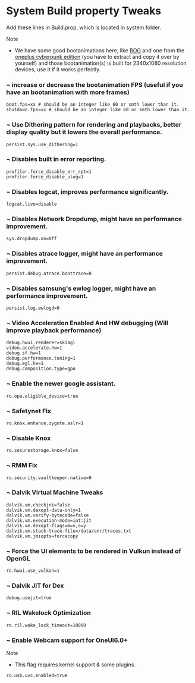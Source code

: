 # System Build property Tweaks
Add these lines in Build.prop, which is located in system folder.

> [!NOTE]  
> - We have some good bootanimations here, like <a href="https://github.com/forsaken-heart24/FLOSSIS/blob/main/ROG_bootanimation.tar.gz">ROG</a> and one from the <a href="https://github.com/forsaken-heart24/FLOSSIS/blob/main/Cyberpunk.tar.gz">oneplus cyberpunk edition</a> (you have to extract and copy it over by yourself) and those bootanimation(s) is built for 2340x1080 resolution devices, use it if it works perfectly.
### ¬ increase or decrease the bootanimation FPS (useful if you have an bootanimation with more frames)
```
boot.fps=xx # should be an integer like 60 or smth lower than it.
shutdown.fps=xx # should be an integer like 60 or smth lower than it.
```

### ¬ Use Dithering pattern for rendering and playbacks, better display quality but it lowers the overall performance.
```
persist.sys.use_dithering=1
```

### ¬ Disables built in error reporting.
```
profiler.force_disable_err_rpt=1
profiler.force_disable_ulog=1
```

### ¬ Disables logcat, improves performance significantly.
```
logcat.live=disable
```

### ¬ Disables Network Dropdump, might have an performance improvement.
```
sys.dropdump.on=Off
```

### ¬ Disables atrace logger, might have an performance improvement.
```
persist.debug.atrace.boottrace=0
```

### ¬ Disables samsung's ewlog logger, might have an performance improvement.
```
persist.log.ewlogd=0
```

### ¬ Video Acceleration Enabled And HW debugging (Will improve playback performance)
```
debug.hwui.renderer=skiagl
video.accelerate.hw=1
debug.sf.hw=1
debug.performance.tuning=1
debug.egl.hw=1
debug.composition.type=gpu
```

### ¬ Enable the newer google assistant.
```
ro.opa.eligible_device=true
```

### ¬ Safetynet Fix
```
ro.knox.enhance.zygote.aslr=1
```

### ¬ Disable Knox
```
ro.securestorage.knox=false
```

### ¬ RMM Fix
```
ro.security.vaultkeeper.native=0
```

### ¬ Dalvik Virtual Machine Tweaks
```
dalvik.vm.checkjni=false
dalvik.vm.dexopt-data-only=1
dalvik.vm.verify-bytecode=false
dalvik.vm.execution-mode=int:jit
dalvik.vm.dexopt-flags=m=v,o=y
dalvik.vm.stack-trace-file=/data/anr/traces.txt
dalvik.vm.jmiopts=forcecopy
```

### ¬ Force the UI elements to be rendered in Vulkun instead of OpenGL
```
ro.hwui.use_vulkan=1
```

### ¬ Dalvik JIT for Dex
```
debug.usejit=true
```

### ¬ RIL Wakelock Optimization
```
ro.ril.wake_lock_timeout=10000
```

### ¬ Enable Webcam support for OneUI6.0+
> [!NOTE]  
> - This flag requires kernel support & some plugins.
```
ro.usb.uvc.enabled=true
```